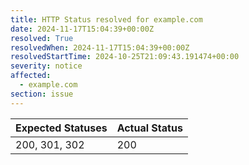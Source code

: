 ```yaml
---
title: HTTP Status resolved for example.com
date: 2024-11-17T15:04:39+00:00Z
resolved: True
resolvedWhen: 2024-11-17T15:04:39+00:00Z
resolvedStartTime: 2024-10-25T21:09:43.191474+00:00
severity: notice
affected:
  - example.com
section: issue
---
```


| Expected Statuses | Actual Status  |
|-------------------|----------------|
| 200, 301, 302 | 200 |
